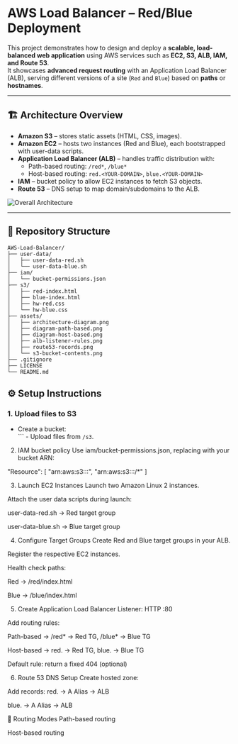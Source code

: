 # AWS Load Balancer – Red/Blue Deployment

This project demonstrates how to design and deploy a **scalable, load-balanced web application** using AWS services such as **EC2, S3, ALB, IAM, and Route 53**.  
It showcases **advanced request routing** with an Application Load Balancer (ALB), serving different versions of a site (`Red` and `Blue`) based on **paths** or **hostnames**.

---

## 🏗️ Architecture Overview

- **Amazon S3** – stores static assets (HTML, CSS, images).
- **Amazon EC2** – hosts two instances (Red and Blue), each bootstrapped with user-data scripts.
- **Application Load Balancer (ALB)** – handles traffic distribution with:
  - Path-based routing: `/red*`, `/blue*`
  - Host-based routing: `red.<YOUR-DOMAIN>`, `blue.<YOUR-DOMAIN>`
- **IAM** – bucket policy to allow EC2 instances to fetch S3 objects.
- **Route 53** – DNS setup to map domain/subdomains to the ALB.

![Overall Architecture](assets/architecture-diagram.png)

---

## 📂 Repository Structure

```text
AWS-Load-Balancer/
├── user-data/
│   ├── user-data-red.sh
│   └── user-data-blue.sh
├── iam/
│   └── bucket-permissions.json
├── s3/
│   ├── red-index.html
│   ├── blue-index.html
│   ├── hw-red.css
│   └── hw-blue.css
├── assets/
│   ├── architecture-diagram.png
│   ├── diagram-path-based.png
│   ├── diagram-host-based.png
│   ├── alb-listener-rules.png
│   ├── route53-records.png
│   └── s3-bucket-contents.png
├── .gitignore
├── LICENSE
└── README.md
```

## ⚙️ Setup Instructions

### 1. Upload files to S3
- Create a bucket:  
<YOUR-BUCKET-NAME> ``` - Upload files from `/s3`.
2. IAM bucket policy
Use iam/bucket-permissions.json, replacing with your bucket ARN:

"Resource": [
  "arn:aws:s3:::<YOUR-BUCKET-NAME>",
  "arn:aws:s3:::<YOUR-BUCKET-NAME>/*"
]

3. Launch EC2 Instances
Launch two Amazon Linux 2 instances.

Attach the user data scripts during launch:

user-data-red.sh → Red target group

user-data-blue.sh → Blue target group

4. Configure Target Groups
Create Red and Blue target groups in your ALB.

Register the respective EC2 instances.

Health check paths:

Red → /red/index.html

Blue → /blue/index.html

5. Create Application Load Balancer
Listener: HTTP :80

Add routing rules:

Path-based → /red* → Red TG, /blue* → Blue TG

Host-based → red.<YOUR-DOMAIN> → Red TG, blue.<YOUR-DOMAIN> → Blue TG

Default rule: return a fixed 404 (optional)

6. Route 53 DNS Setup
Create hosted zone:
<YOUR-DOMAIN>
Add records:
red.<YOUR-DOMAIN> → A Alias → ALB

blue.<YOUR-DOMAIN> → A Alias → ALB

🔀 Routing Modes
Path-based routing

Host-based routing
